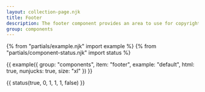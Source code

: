 ```yaml
---
layout: collection-page.njk
title: Footer
description: The footer component provides an area to use for copyright information and additional links to things like social media.
group: components
---
```


{% from "partials/example.njk" import example %}
{% from "partials/component-status.njk" import status %}

{{ example({ group: "components", item: "footer", example: "default", html: true, nunjucks: true, size: "xl" }) }}

{{ status(true, 0, 1, 1, 1, false) }}

